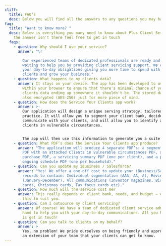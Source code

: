 ```yaml
---
cliff:
  title: FAQ's
  desc: Below you will find all the answers to any questions you may have.
faq:
  title: "Want to know more? "
  desc: Below is everything you many need to know about Plus Client Servicing. If
    the answer isn't there feel free to get in touch
  faqs:
    - question: Why should I use your service?
      answer: "\r

        Our experienced teams of dedicated professionals are ready and
        waiting to help you by providing client servicing support. We can handle
        your day-to-day obligations giving you more time to spend with your
        clients and grow your business."
    - question: What happens to my clients data?
      answer: It stays on your device. The app has been developed to use storage
        within your browser to ensure that there's minimal chance of your
        clients data ending up somewhere it shouldn't be. The stored data is
        also encrypted (AES-256) just for more piece of mind.
    - question: How does the Service Your Clients app work?
      answer: >-
        Our application will design a unique serving strategy, tailored to your
        practice. It will allow you to segment your client bank, decide how you
        communicate with your clients, and will allow you to identify any
        clients in vulnerable circumstances. 


        The app will then use this information to generate you a suite of PDF’s that can then be used to disclose the servicing strategy, deliver the agreed service, and allow you to demonstrate how your clients are service.
    - question: What PDF’s does the Service Your Clients app produce?
      answer: "The application will produce 4 separate PDF’s: a segmentation summary
        PDF with an attached Clients in vulnerable circumstances PDF, a sale and
        purchase PDF, a servicing summary PDF (one per client), and a proposed
        ongoing schedule PDF (one per household)."
    - question: Can you update my iBusiness / Salesforce?
      answer: "Yes! We offer a one-off cost to update your iBusiness/Salesforce
        records to contain: Individual segmentation (AAA, AA, A), Review months
        (January-December), All communications (Investor magazines, Birthday
        cards, Christmas cards, Tax focus cards etc)."
    - question: How much will the service cost me?
      answer: This really depends on client bank, needs, and budget – we can tailor
        this to suit you.
    - question: Can I outsource my client servicing?
      answer: Of course! We have a team of dedicated client service administrators on
        hand to help you with your day-to-day communications. All you have to do
        is get in touch!
    - question: Can you talk to clients on my behalf?
      answer: >
        Yes, no problem! We pride ourselves on being friendly and approachable,
        an extension of your team that your clients can get to know.
---
```

